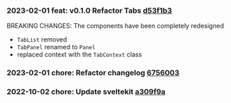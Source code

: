 
### 2023-02-01 feat: v0.1.0 Refactor Tabs [d53f1b3]()

BREAKING CHANGES: The components have been completely redesigned
- `TabList` removed
- `TabPanel` renamed to `Panel`
- replaced context with the `TabContext` class

### 2023-02-01 chore: Refactor changelog [6756003]()

### 2022-10-02 chore: Update sveltekit [a309f9a]()




